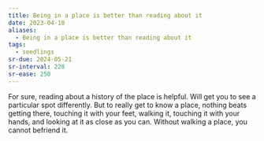 ```yaml
---
title: Being in a place is better than reading about it
date: 2023-04-10
aliases:
  - Being in a place is better than reading about it
tags:
  - seedlings
sr-due: 2024-05-21
sr-interval: 228
sr-ease: 250
---
```

For sure, reading about a history of the place is helpful. Will get you to see a particular spot differently. But to really get to know a place, nothing beats getting there, touching it with your feet, walking it, touching it with your hands, and looking at it as close as you can. Without walking a place, you cannot befriend it.
